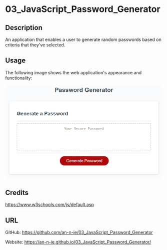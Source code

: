 # 03_JavaScript_Password_Generator

## Description

An application that enables a user to generate random passwords based on criteria that they’ve selected. 

## Usage

The following image shows the web application's appearance and functionality:

![The Password Generator](./Assets/03-javascript-homework-demo.png)

## Credits

https://www.w3schools.com/js/default.asp

## URL

GitHub: https://github.com/an-n-ie/03_JavaScript_Password_Generator

Website: https://an-n-ie.github.io/03_JavaScript_Password_Generator/

